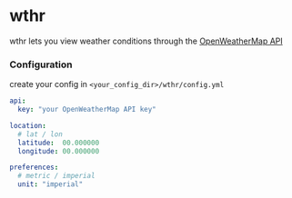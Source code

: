 # wthr
wthr lets you view weather conditions through the [OpenWeatherMap API](https://openweathermap.org/api)

### Configuration
create your config in `<your_config_dir>/wthr/config.yml`

```yaml
api:
  key: "your OpenWeatherMap API key"

location:
  # lat / lon
  latitude:  00.000000
  longitude: 00.000000

preferences:
  # metric / imperial
  unit: "imperial"
```
